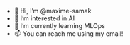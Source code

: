 - 👋 Hi, I’m @maxime-samak
- 👀 I’m interested in AI
- 🌱 I’m currently learning MLOps
- 📫 You can reach me using my email!

<!---
maxime-samak/maxime-samak is a ✨ special ✨ repository because its `README.md` (this file) appears on your GitHub profile.
You can click the Preview link to take a look at your changes.
--->

